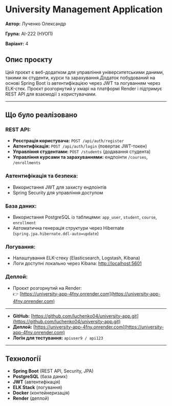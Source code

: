 # University Management Application

**Автор:** Лученко Олександр 

**Група:** АІ-222 (НУОП)

**Варіант:** 4 


## Опис проєкту

Цей проєкт є веб-додатком для управління університетськими даними, такими як студенти, курси та зарахування.Додаток побудований на основі Spring Boot із автентифікацією через JWT та логуванням через ELK-стек. Проєкт розгорнутий у хмарі на платформі Render і підтримує REST API для взаємодії з користувачами.

---

## Що було реалізовано

### REST API:
- **Реєстрація користувача:** `POST /api/auth/register`
- **Автентифікація:** `POST /api/auth/login` (повертає JWT-токен)
- **Управління студентами:** `POST /students` (додавання студента)
- **Управління курсами та зарахуваннями:** ендпоінти `/courses`, `/enrollments`

### Автентифікація та безпека:
- Використання JWT для захисту ендпоінтів
- Spring Security для управління доступом

### База даних:
- Використання PostgreSQL із таблицями: `app_user`, `student`, `course`, `enrollment`
- Автоматична генерація структури через Hibernate (`spring.jpa.hibernate.ddl-auto=update`)

### Логування:
- Налаштування ELK-стеку (Elasticsearch, Logstash, Kibana)
- Логи доступні локально через Kibana: [http://localhost:5601](http://localhost:5601)

### Деплой:
- Проєкт розгорнутий на Render:  
  👉 [https://university-app-4fny.onrender.com](https://university-app-4fny.onrender.com)

---

- **GitHub:** [https://github.com/luchenko04/university-app.git](https://github.com/luchenko04/university-app.git)
- **Деплой:** [https://university-app-4fny.onrender.com](https://university-app-4fny.onrender.com)
- **Логін для тестування:** `apiuser9 / api123`

---

## Технології
- **Spring Boot** (REST API, Security, JPA)
- **PostgreSQL** (база даних)
- **JWT** (автентифікація)
- **ELK Stack** (логування)
- **Docker** (контейнеризація)
- **Render** (деплой)
